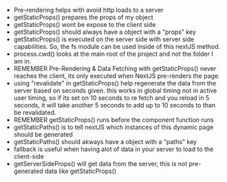 - Pre-rendering helps with avoid http loads to a server
- getStaticProps() prepares the props of my object
- getStaticProps() wont be expose to the client side
- getStaticProps() should always have a object with a "props" key
- getStaticProps() is executed on the server side with server side capabilities. So,
the fs module can be used inside of this nextJS method.
- process.cwd() looks at the main root of the project and not the folder I am in.
- REMEMBER Pre-Rendering & Data Fetching with getStaticProps() never reaches the client, its
only executed when NextJS pre-renders the page.
- using "revalidate" in getStaticProps() help regenerate the data from the server based on seconds given.
this works in global timing not in active user timing, so if its set on 10 seconds to re fetch and you
reload in 5 seconds, it will take another 5 seconds to add up to 10 seconds to than be revalidated.
- REMEMBER getStaticProps() runs before the component function runs
- getStaticPaths() is to tell nextJS which instances of this dynamic page should be generated
- getStaticPaths() should akways have a object with a "paths" key
- fallback is useful when having alot of data in your server to load to the client-side
- getServerSideProps() will get data from the server, this is not pre-generated data like getStaticProps()

